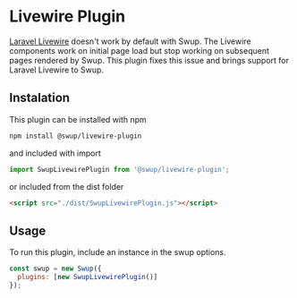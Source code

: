 # Livewire Plugin

[Laravel Livewire](https://laravel-livewire.com/) doesn't work by default with Swup. 
The Livewire components work on initial page load but stop working on subsequent pages rendered by Swup. 
This plugin fixes this issue and brings support for Laravel Livewire to Swup.

## Instalation

This plugin can be installed with npm

```bash
npm install @swup/livewire-plugin
```

and included with import

```javascript
import SwupLivewirePlugin from '@swup/livewire-plugin';
```

or included from the dist folder

```html
<script src="./dist/SwupLivewirePlugin.js"></script>
```

## Usage

To run this plugin, include an instance in the swup options.

```javascript
const swup = new Swup({
  plugins: [new SwupLivewirePlugin()]
});
```
